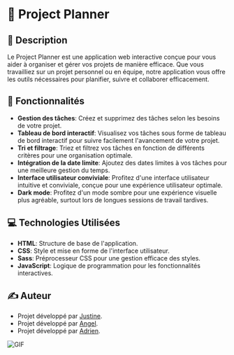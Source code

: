 # 🚀 Project Planner

## 📝 Description

Le Project Planner est une application web interactive conçue pour vous aider à organiser et gérer vos projets de manière efficace. Que vous travailliez sur un projet personnel ou en équipe, notre application vous offre les outils nécessaires pour planifier, suivre et collaborer efficacement.

## 🎯 Fonctionnalités

- **Gestion des tâches**: Créez et supprimez des tâches selon les besoins de votre projet.
- **Tableau de bord interactif**: Visualisez vos tâches sous forme de tableau de bord interactif pour suivre facilement l'avancement de votre projet.
- **Tri et filtrage**: Triez et filtrez vos tâches en fonction de différents critères pour une organisation optimale.
- **Intégration de la date limite**: Ajoutez des dates limites à vos tâches pour une meilleure gestion du temps.
- **Interface utilisateur conviviale**: Profitez d'une interface utilisateur intuitive et conviviale, conçue pour une expérience utilisateur optimale.
- **Dark mode**: Profitez d'un mode sombre pour une expérience visuelle plus agréable, surtout lors de longues sessions de travail tardives.

## 💻 Technologies Utilisées

- **HTML**: Structure de base de l'application.
- **CSS**: Style et mise en forme de l'interface utilisateur.
- **Sass**: Préprocesseur CSS pour une gestion efficace des styles.
- **JavaScript**: Logique de programmation pour les fonctionnalités interactives.

## ✍️ Auteur

- Projet développé par [Justine](https://github.com/Justine-Frigo).
- Projet développé par [Angel](https://github.com/Angelea22).
- Projet développé par [Adrien](https://github.com/AdCa09).

![GIF](https://media2.giphy.com/media/v1.Y2lkPTc5MGI3NjExMXlpdWt2MXR5Y3lqbnZ6ZDc4bG11cXJ0azQ2MmplMzQ1azk3aWFkNyZlcD12MV9pbnRlcm5hbF9naWZfYnlfaWQmY3Q9Zw/3o7btTIqXYcKdGhNSM/giphy.gif)
